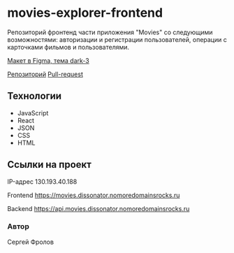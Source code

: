 # movies-explorer-frontend
Репозиторий фронтенд части приложения "Movies" со следующими возможностями: авторизации и регистрации пользователей, операции с карточками фильмов и пользователями.

[Макет в Figma, тема dark-3](https://www.figma.com/file/6FMWkB94wE7KTkcCgUXtnC/light-1?type=design&node-id=891-3857&mode=design&t=2o1n0jVrlmCiWxAF-0)

[Репозиторий](https://github.com/FrolDissonator/movies-explorer-frontend)
[Pull-request](https://github.com/FrolDissonator/movies-explorer-frontend/pull/2)

## Технологии
* JavaScript
* React
* JSON
* CSS
* HTML

## Ссылки на проект

IP-адрес 130.193.40.188

Frontend https://movies.dissonator.nomoredomainsrocks.ru

Backend https://api.movies.dissonator.nomoredomainsrocks.ru

### Автор
Сергей Фролов
